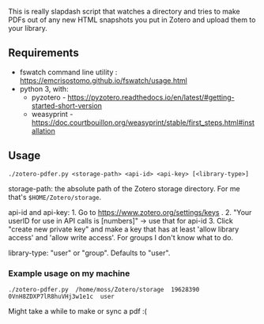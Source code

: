 This is really slapdash script that watches a directory and tries to make PDFs out of any new HTML snapshots you put in Zotero and upload them to your library.

## Requirements

- fswatch command line utility : https://emcrisostomo.github.io/fswatch/usage.html
- python 3, with:
	- pyzotero - https://pyzotero.readthedocs.io/en/latest/#getting-started-short-version
	- weasyprint - https://doc.courtbouillon.org/weasyprint/stable/first_steps.html#installation

## Usage

	./zotero-pdfer.py <storage-path> <api-id> <api-key> [<library-type>]

storage-path: the absolute path of the Zotero storage directory. For me that's `$HOME/Zotero/storage`.

api-id and api-key:
	1. Go to https://www.zotero.org/settings/keys .
	2. "Your userID for use in API calls is [numbers]" -> use that for api-id
	3. Click "create new private key" and make a key that has at least 'allow library access' and 'allow write access'. For groups I don't know what to do.

library-type: "user" or "group". Defaults to "user".

### Example usage on my machine

	./zotero-pdfer.py  /home/moss/Zotero/storage  19628390  0VnH8ZDXP7lR8huVHj3w1e1c  user

Might take a while to make or sync a pdf :(
